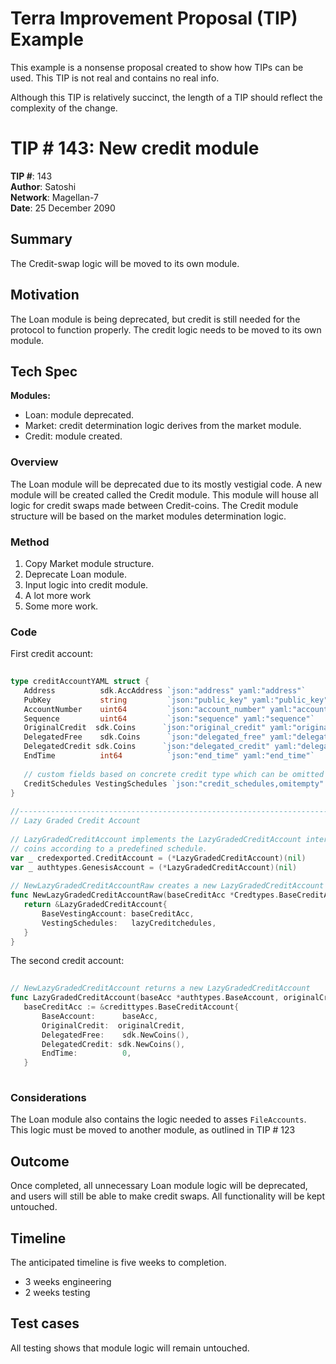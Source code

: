 # Terra Improvement Proposal (TIP) Example
 
This example is a nonsense proposal created to show how TIPs can be used. This TIP is not real and contains no real info.   

Although this TIP is relatively succinct, the length of a TIP should reflect the complexity of the change.   
 
# TIP # 143: New credit module 
 
**TIP #**: 143
<br>
**Author**: Satoshi
<br>
**Network**: Magellan-7 <!---Add the mainnet version this change will apply to. -->
<br>
**Date**: 25 December 2090
<br>
 
## Summary
 
<!--- A 1-2 sentence non-technical explanation of the change. Summaries should be easily understood by the general community. -->
 
The Credit-swap logic will be moved to its own module.
 
## Motivation
 
<!--- An explanation of why the change is necessary. What is the problem that needs to be solved? Why do these changes need to be implemented? -->
 
The Loan module is being deprecated, but credit is still needed for the protocol to function properly. The credit logic needs to be moved to its own module.
 
## Tech Spec
 
**Modules:** <!--- List affected modules with short notes on alterations. -->
 
- Loan: module deprecated.
- Market: credit determination logic derives from the market module.
- Credit: module created.
 
### Overview
 
<!---A technical summary of the change and how it will solve the problem. -->
 
The Loan module will be deprecated due to its mostly vestigial code. A new module will be created called the Credit module. This module will house all logic for credit swaps made between Credit-coins. The Credit module structure will be based on the market modules determination logic.
 
### Method
 
<!--- An outline of how the change will be implemented. This can include a numbered list of steps necessary for completion. -->
 
1. Copy Market module structure.
2. Deprecate Loan module.
3. Input logic into credit module.
4. A lot more work
5. Some more work.
 
### Code
 
<!--- Include any applicable code blocks or pseudocode describing the changes. -->
 
 
First credit account:
``` go
 
type creditAccountYAML struct {
   Address          sdk.AccAddress `json:"address" yaml:"address"`
   PubKey           string         `json:"public_key" yaml:"public_key"`
   AccountNumber    uint64         `json:"account_number" yaml:"account_number"`
   Sequence         uint64         `json:"sequence" yaml:"sequence"`
   OriginalCredit  sdk.Coins      `json:"original_credit" yaml:"original_credit"`
   DelegatedFree    sdk.Coins      `json:"delegated_free" yaml:"delegated_free"`
   DelegatedCredit sdk.Coins      `json:"delegated_credit" yaml:"delegated_credit"`
   EndTime          int64          `json:"end_time" yaml:"end_time"`
 
   // custom fields based on concrete credit type which can be omitted
   CreditSchedules VestingSchedules `json:"credit_schedules,omitempty" yaml:"vesting_schedules,omitempty"`
}
 
//-----------------------------------------------------------------------------
// Lazy Graded Credit Account
 
// LazyGradedCreditAccount implements the LazyGradedCreditAccount interface. It credits all
// coins according to a predefined schedule.
var _ credexported.CreditAccount = (*LazyGradedCreditAccount)(nil)
var _ authtypes.GenesisAccount = (*LazyGradedCreditAccount)(nil)
 
// NewLazyGradedCreditAccountRaw creates a new LazyGradedCreditAccount object from BaseCreditAccount
func NewLazyGradedCreditAccountRaw(baseCreditAcc *Credtypes.BaseCreditAccount, lazyCreditSchedules CreditSchedules) *LazyGradedCreditAccount {
   return &LazyGradedCreditAccount{
       BaseVestingAccount: baseCreditAcc,
       VestingSchedules:   lazyCreditchedules,
   }
}
```
 
The second credit account:
```go
 
// NewLazyGradedCreditAccount returns a new LazyGradedCreditAccount
func LazyGradedCreditAccount(baseAcc *authtypes.BaseAccount, originalCredit sdk.Coins, lazyCreditSchedules CreditSchedules) *LazyGradedCreditAccount {
   baseCreditAcc := &credittypes.BaseCreditAccount{
       BaseAccount:      baseAcc,
       OriginalCredit:  originalCredit,
       DelegatedFree:    sdk.NewCoins(),
       DelegatedCredit: sdk.NewCoins(),
       EndTime:          0,
   }
 
```
 
### Considerations
 
<!--- Describe any special or general considerations. Is there anything that we should be cautious about? Are there any invariants to keep in mind? -->
 
The Loan module also contains the logic needed to asses `FileAccounts`. This logic must be moved to another module, as outlined in TIP # 123
 
## Outcome
 
<!--- Briefly describe the desired outcome of this change. -->
 
Once completed, all unnecessary Loan module logic will be deprecated, and users will still be able to make credit swaps. All functionality will be kept untouched.
 
## Timeline
 
<!--- If applicable, include an estimated project completion time. You can break this up into a list of events. -->
 
The anticipated timeline is five weeks to completion.
- 3 weeks engineering
- 2 weeks testing
 
## Test cases
 
<!--- If applicable, include any test cases or preliminary research related to the change. -->
 
All testing shows that module logic will remain untouched. 


